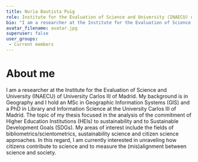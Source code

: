 ```yaml
---
title: Nuria Bautista Puig
role: Institute for the Evaluation of Science and University (INAECU) of University Carlos III of Madrid
bio: "I am a researcher at the Institute for the Evaluation of Science and University (INAECU) of  University Carlos III of Madrid. My background is in Geography and I hold an MSc in Geographic Information Systems (GIS) and a PhD in Library and Information Science at the University Carlos III of Madrid."
avatar_filename: avatar.jpg
superuser: false
user_groups:
 - Current members
---
```


# About me
I am a researcher at the Institute for the Evaluation of Science and University (INAECU) of  University Carlos III of Madrid. My background is in Geography and I hold an MSc in Geographic Information Systems (GIS) and a PhD in Library and Information Science at the University Carlos III of Madrid. The topic of my thesis focused in the analysis of the commitment of Higher Education Institutions (HEIs) to sustainability and to Sustainable Development Goals (SDGs). My areas of interest include the fields of bibliometrics/scientometrics, sustainability science and citizen science approaches. In this regard, I am currently interested in unraveling how citizens contribute to science and to measure the (mis)alignment between science and society.
